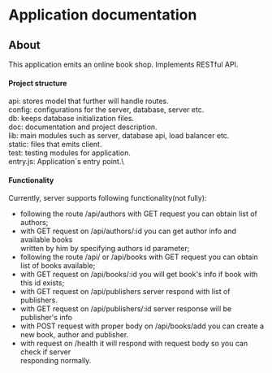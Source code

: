 # Application documentation
## About
This application emits an online book shop. Implements RESTful API.
#### Project structure
api: stores model that further will handle routes.\
config: configurations for the server, database, server etc.\
db: keeps database initialization files.\
doc: documentation and project description.\
lib: main modules such as server, database api, load balancer etc.\
static: files that emits client.\
test: testing modules for application.\
entry.js: Application`s entry point.\
#### Functionality
Currently, server supports following functionality(not fully):
- following the route /api/authors with GET request you can obtain list of authors;
- with GET request on /api/authors/:id you can get author info and available books\
 written by him by specifying authors id parameter;
- following the route /api/ or /api/books with GET request you can obtain list of books available;
- with GET request on /api/books/:id you will get book's info if book with this id exists;
- with GET request on /api/publishers server respond with list of publishers.
- with GET request on /api/publishers/:id server response will be publisher's info
- with POST request with proper body on /api/books/add you can create a new book, author and publisher.
- with request on /health it will respond with request body so you can check if server\
 responding normally.
